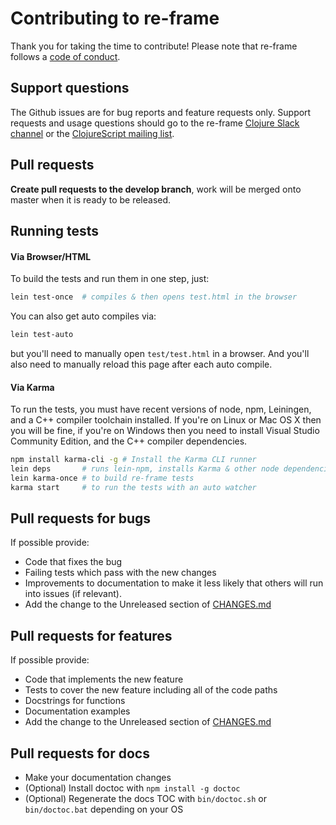 # Contributing to re-frame

Thank you for taking the time to contribute! Please note that re-frame follows a [code of conduct](docs/Code-Of-Conduct.md).

## Support questions

The Github issues are for bug reports and feature requests only. Support requests and usage
questions should go to the re-frame [Clojure Slack channel](http://clojurians.net) or
the [ClojureScript mailing list](https://groups.google.com/forum/#!forum/clojurescript).

## Pull requests

**Create pull requests to the develop branch**, work will be merged onto master when it is ready to be released.

## Running tests

#### Via Browser/HTML

To build the tests and run them in one step, just:
```sh
lein test-once  # compiles & then opens test.html in the browser
```

You can also get auto compiles via:
```sh
lein test-auto
```
but you'll need to manually open `test/test.html` in a browser. And you'll also need to 
manually reload this page after each auto compile.  

#### Via Karma

To run the tests, you must have recent versions of node, npm, Leiningen, and a C++ compiler 
toolchain installed. If you're on Linux or Mac OS X then you will be fine, 
if you're on Windows then you need to install Visual Studio Community Edition, 
and the C++ compiler dependencies.

```sh
npm install karma-cli -g # Install the Karma CLI runner
lein deps       # runs lein-npm, installs Karma & other node dependencies. Only needed the first time.
lein karma-once # to build re-frame tests
karma start     # to run the tests with an auto watcher
```

## Pull requests for bugs

If possible provide:

* Code that fixes the bug
* Failing tests which pass with the new changes
* Improvements to documentation to make it less likely that others will run into issues (if relevant).
* Add the change to the Unreleased section of [CHANGES.md](CHANGES.md)

## Pull requests for features

If possible provide:

* Code that implements the new feature
* Tests to cover the new feature including all of the code paths
* Docstrings for functions
* Documentation examples
* Add the change to the Unreleased section of [CHANGES.md](CHANGES.md)

## Pull requests for docs

* Make your documentation changes
* (Optional) Install doctoc with `npm install -g doctoc`
* (Optional) Regenerate the docs TOC with `bin/doctoc.sh` or `bin/doctoc.bat` depending on your OS
